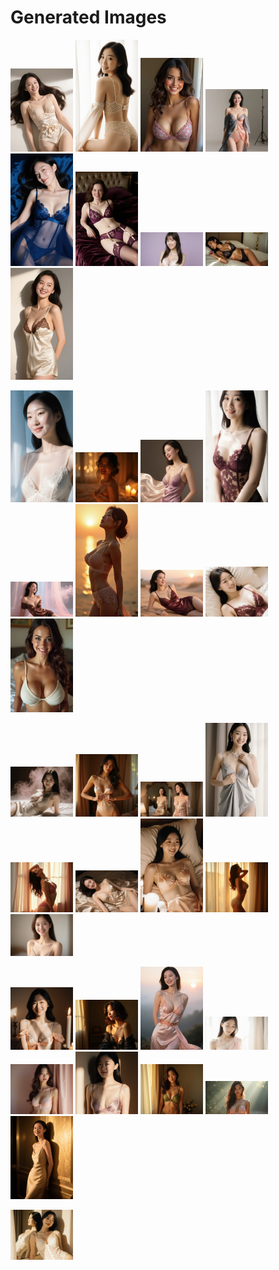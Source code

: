 # Generated Images



<img src="2025_09_04_01.webp" width="100"/> <img src="2025_09_04_02.webp" width="100"/> <img src="2025_09_04_03.webp" width="100"/> <img src="2025_09_04_04.webp" width="100"/> <img src="2025_09_04_05.webp" width="100"/> <img src="2025_09_04_06.webp" width="100"/> <img src="2025_09_04_07.webp" width="100"/> <img src="2025_09_04_08.webp" width="100"/> <img src="2025_09_04_09.webp" width="100"/>

<img src="2025_09_04_10.webp" width="100"/> <img src="2025_09_04_11.webp" width="100"/> <img src="2025_09_04_12.webp" width="100"/> <img src="2025_09_04_13.webp" width="100"/> <img src="2025_09_04_14.webp" width="100"/> <img src="2025_09_04_15.webp" width="100"/> <img src="2025_09_04_16.webp" width="100"/> <img src="2025_09_04_17.webp" width="100"/> <img src="2025_09_04_18.webp" width="100"/>

<img src="2025_09_04_19.webp" width="100"/> <img src="2025_09_04_20.webp" width="100"/> <img src="2025_09_04_21.webp" width="100"/> <img src="2025_09_04_22.webp" width="100"/> <img src="2025_09_04_23.webp" width="100"/> <img src="2025_09_04_24.webp" width="100"/> <img src="2025_09_04_25.webp" width="100"/> <img src="2025_09_04_26.webp" width="100"/> <img src="2025_09_04_27.webp" width="100"/>

<img src="2025_09_04_28.webp" width="100"/> <img src="2025_09_04_29.webp" width="100"/> <img src="2025_09_04_30.webp" width="100"/> <img src="2025_09_04_31.webp" width="100"/> <img src="2025_09_04_32.webp" width="100"/> <img src="2025_09_04_33.webp" width="100"/> <img src="2025_09_04_34.webp" width="100"/> <img src="2025_09_04_35.webp" width="100"/> <img src="2025_09_04_36.webp" width="100"/>

<img src="2025_09_04_37.webp" width="100"/>